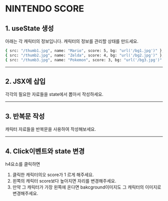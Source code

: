 # NINTENDO SCORE

## 1. useState 생성

아래는 각 캐릭터의 정보입니다. 캐릭터의 정보를 관리할 상태를 만드세요.

```bash
{ src: "/thumb1.jpg", name: "Mario", score: 5, bg: "url('/bg1.jpg')" },
{ src: "/thumb2.jpg", name: "Zelda", score: 4, bg: "url('/bg2.jpg')" },
{ src: "/thumb3.jpg", name: "Pokemon", score: 3, bg: "url('/bg3.jpg')" },
```

---

## 2. JSX에 삽입

각각의 필요한 자료들을 state에서 뽑아서 작성하세요.

---

## 3. 반복문 작성

캐릭터 자료들을 반복문을 사용하여 작성해보세요.

---

## 4. Click이벤트와 state 변경

h4요소를 클릭하면

1. 클릭한 캐릭터의오 score가 1 르게 해주세요.
2. 왼쪽의 캐릭터 score보다 높아지면 자리를 변경해주세요.
3. 만약 그 캐릭터가 가장 왼쪽에 온다면 bakcground이미지도 그 캐릭터의 이미지로 변경해주세요.
